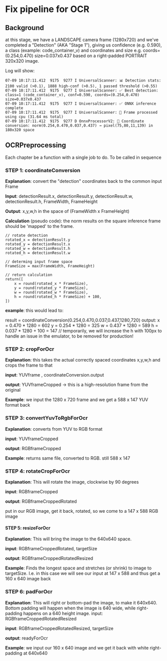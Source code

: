 # Fix pipeline for OCR

## Background
at this stage, we have a LANDSCAPE camera frame (1280x720) and we've completed a "Detection" (AKA "Stage 1"), giving us confidence (e.g. 0.590), a class (example: code_container_v) and coordinates and size e.g. coords=(0.254,0.470) size=0.037x0.437 based on a right-padded PORTRAIT 320x320 image.

Log will show:
```
07-09 10:17:11.412  9175  9277 I UniversalScanner: 📊 Detection stats: 2100 valid (>0.1), 1888 high-conf (>0.5), 1 passed threshold (>0.55)
07-09 10:17:11.412  9175  9277 I UniversalScanner: ✅ Best detection: class=1 (code_container_v), conf=0.590, coords=(0.254,0.470) size=0.037x0.437
07-09 10:17:11.412  9175  9277 I UniversalScanner: ✅ ONNX inference complete
07-09 10:17:11.412  9175  9277 I UniversalScanner: 🚀 Frame processed using cpu (31.64 ms total)
07-09 10:17:11.412  9175  9277 D OnnxProcessorV2: 🔧 Coordinate conversion: norm(0.254,0.470,0.037,0.437) → pixel(75,80,11,139) in 180x320 space
```

## OCRPreprocessing
Each chapter be a function with a single job to do. To be called in sequence

### STEP 1: coordinateConversion
**Explanation**: convert the "detection" coordinates back to the common input Frame

**Input**: detectionResult.x, detectionResult.y, detectionResult.w, detectionResult.h, FrameWidth, FrameHeight

**Output**: x,y,w,h in the space of (FrameWidth x FrameHeight)

**Calculation** (pseudo code):
the norm results on the square inference frame should be 'mapped' to the frame. 
```
// rotate detection
rotated_x = detectionResult.y
rotated_y = detectionResult.x
rotated_w = detectionResult.h
rotated_h = detectionResult.w

// determing input frame space
FrameSize = max(FrameWidth, FrameHeight)

// return calculation
return([
    x = round(rotated_x * FrameSize),
    y = round(rotated_y * FrameSize),
    w = round(rotated_w * FrameSize),
    h = round(rotated_h * FrameSize) + 100,
])
```
**example**: this would lead to:

result = coordinateConversion(0.254,0.470,0.037,0.437,1280,720)
output:
x = 0.470 * 1280 = 602
y = 0.254 * 1280 = 325
w = 0.437 * 1280 = 589
h = 0.037 * 1280 + 100 = 147 // temporarily, we will increase the h with 100px to handle an issue in the emulator, to be removed for production!

### STEP 2: cropForOcr
**Explanation**: this takes the actual correctly spaced coordinates x,y,w,h and crops the frame to that

**input**: YUVframe , coordinateConversion.output

**output**: YUVframeCropped -> this is a high-resolution frame from the original

**Example**: we input the 1280 x 720 frame and we get a 588 x 147 YUV format back

### STEP 3: convertYuvToRgbForOcr
**Explanation**: converts from YUV to RGB format

**input**: YUVframeCropped

**output**: RGBframeCropped

**Example**: returns same file, converted to RGB. still 588 x 147

### STEP 4: rotateCropForOcr
**Explanation**: This will rotate the image, clockwise by 90 degrees

**input**: RGBframeCropped

**output**: RGBframeCroppedRotated

put in our RGB image, get it back, rotated, so we come to a 147 x 588 RGB image

#### STEP 5: resizeForOcr
**Explanation**: This will bring the image to the 640x640 space. 

**input**: RGBframeCroppedRotated, targetSize

**output**: RGBframeCroppedRotatedResized

**Example**: Finds the longest space and stretches (or shrink) to image to targetSize. I.e. in this case we will see our input at 147 x 588 and thus get a 160 x 640 image back

### STEP 6: padForOcr
**Explanation**: This will right or bottom-pad the image, to make it 640x640. Bottom padding will happen when the image is 640 wide, while right-padding happens on a 640 height image.
input: RGBframeCroppedRotatedResized

**input**: RGBframeCroppedRotatedResized, targetSize

**output**: readyForOcr

**Example**: we input our 160 x 640 image and we get it back with white right-padding at 640x640